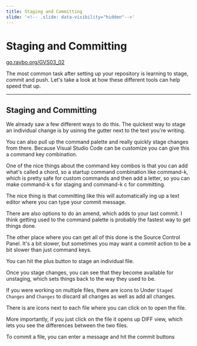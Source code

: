 ```yaml
---
title: Staging and Committing
slide: '<!-- .slide: data-visibility="hidden"-->'
---
```


<!-- .slide: data-state="layout-title" class="bg-dark"-->

# Staging and Committing

<div class="slide-link"><a href="https://go.raybo.org/GVS02_01"><i class="fab fa-slideshare"></i> go.raybo.org/GVS03_02</a></div>

> >

The most common task after setting up your repository is learning to stage, commit and push. Let's take a look at how these different tools can help speed that up.

---
## Staging and Committing

> >

We already saw a few different ways to do this. The quickest way to stage an individual change is by usinng the gutter next to the text you're writing.

You can also pull up the command palette and really quickly stage changes from there. Because Visual Studio Code can be customize you can give this a command key combination.

One of the nice things about the command key combos is that you can add what's called a chord, so a startup command combination like command-k, which is pretty safe for custom commands and then add a letter, so you can make command-k s for staging and command-k c for committing.

The nice thing is that committing like this will automatically 
ing up a text editor where you can type your commit message.

There are also options to do an amend, which adds to your last commit. I think getting used to the command palette is probably the fastest way to get things done.

The other place where you can get all of this done is the Source Control Panel. It's a bit slower, but sometimes you may want a commit action to be a bit slower than just command keys.

You can hit the plus button to stage an individual file.

Once you stage changes, you can see that they become available for unstaging, which sets things back to the way they used to be.

If you were working on multiple files, there are icons to Under `Staged Changes` and `Changes` to discard all changes as well as add all changes.


There is are icons next to each file where you can click on to open the file.

More importantly, if you just click on the file it opens up DIFF view, which lets you see the differences between the two files.

To commit a file, you can enter a message and hit the commit buttons